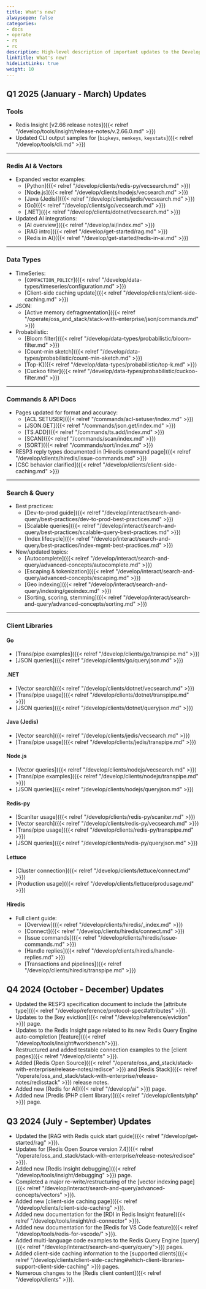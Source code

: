```yaml
---
title: What's new?
alwaysopen: false
categories:
- docs
- operate
- rs
- rc
description: High-level description of important updates to the Develop section
linkTitle: What's new?
hideListLinks: true
weight: 10
---
```

## Q1 2025 (January - March) Updates

### Tools

- Redis Insight [v2.66 release notes]({{< relref "/develop/tools/insight/release-notes/v.2.66.0.md" >}})
- Updated CLI output samples for [`bigkeys`, `memkeys`, `keystats`]({{< relref "/develop/tools/cli.md" >}})

---

### Redis AI & Vectors

- Expanded vector examples:
  - [Python]({{< relref "/develop/clients/redis-py/vecsearch.md" >}})
  - [Node.js]({{< relref "/develop/clients/nodejs/vecsearch.md" >}})
  - [Java (Jedis)]({{< relref "/develop/clients/jedis/vecsearch.md" >}})
  - [Go]({{< relref "/develop/clients/go/vecsearch.md" >}})
  - [.NET]({{< relref "/develop/clients/dotnet/vecsearch.md" >}})
- Updated AI integrations:
  - [AI overview]({{< relref "/develop/ai/index.md" >}})
  - [RAG intro]({{< relref "/develop/get-started/rag.md" >}})
  - [Redis in AI]({{< relref "/develop/get-started/redis-in-ai.md" >}})

---

### Data Types

- TimeSeries:
  - [`COMPACTION_POLICY`]({{< relref "/develop/data-types/timeseries/configuration.md" >}})
  - [Client-side caching update]({{< relref "/develop/clients/client-side-caching.md" >}})
- JSON:
  - [Active memory defragmentation]({{< relref "/operate/oss_and_stack/stack-with-enterprise/json/commands.md" >}})
- Probabilistic:
  - [Bloom filter]({{< relref "/develop/data-types/probabilistic/bloom-filter.md" >}})
  - [Count-min sketch]({{< relref "/develop/data-types/probabilistic/count-min-sketch.md" >}})
  - [Top-K]({{< relref "/develop/data-types/probabilistic/top-k.md" >}})
  - [Cuckoo filter]({{< relref "/develop/data-types/probabilistic/cuckoo-filter.md" >}})

---

### Commands & API Docs

- Pages updated for format and accuracy:
  - [ACL SETUSER]({{< relref "/commands/acl-setuser/index.md" >}})
  - [JSON.GET]({{< relref "/commands/json.get/index.md" >}})
  - [TS.ADD]({{< relref "/commands/ts.add/index.md" >}})
  - [SCAN]({{< relref "/commands/scan/index.md" >}})
  - [SORT]({{< relref "/commands/sort/index.md" >}})
- RESP3 reply types documented in [Hiredis command page]({{< relref "/develop/clients/hiredis/issue-commands.md" >}})
- [CSC behavior clarified]({{< relref "/develop/clients/client-side-caching.md" >}})

---

### Search & Query

- Best practices:
  - [Dev-to-prod guide]({{< relref "/develop/interact/search-and-query/best-practices/dev-to-prod-best-practices.md" >}})
  - [Scalable queries]({{< relref "/develop/interact/search-and-query/best-practices/scalable-query-best-practices.md" >}})
  - [Index lifecycle]({{< relref "/develop/interact/search-and-query/best-practices/index-mgmt-best-practices.md" >}})
- New/updated topics:
  - [Autocomplete]({{< relref "/develop/interact/search-and-query/advanced-concepts/autocomplete.md" >}})
  - [Escaping & tokenization]({{< relref "/develop/interact/search-and-query/advanced-concepts/escaping.md" >}})
  - [Geo indexing]({{< relref "/develop/interact/search-and-query/indexing/geoindex.md" >}})
  - [Sorting, scoring, stemming]({{< relref "/develop/interact/search-and-query/advanced-concepts/sorting.md" >}})

---

### Client Libraries

#### Go
- [Trans/pipe examples]({{< relref "/develop/clients/go/transpipe.md" >}})
- [JSON queries]({{< relref "/develop/clients/go/queryjson.md" >}})

#### .NET
- [Vector search]({{< relref "/develop/clients/dotnet/vecsearch.md" >}})
- [Trans/pipe usage]({{< relref "/develop/clients/dotnet/transpipe.md" >}})
- [JSON queries]({{< relref "/develop/clients/dotnet/queryjson.md" >}})

#### Java (Jedis)
- [Vector search]({{< relref "/develop/clients/jedis/vecsearch.md" >}})
- [Trans/pipe usage]({{< relref "/develop/clients/jedis/transpipe.md" >}})

#### Node.js
- [Vector queries]({{< relref "/develop/clients/nodejs/vecsearch.md" >}})
- [Trans/pipe examples]({{< relref "/develop/clients/nodejs/transpipe.md" >}})
- [JSON queries]({{< relref "/develop/clients/nodejs/queryjson.md" >}})

#### Redis-py
- [ScanIter usage]({{< relref "/develop/clients/redis-py/scaniter.md" >}})
- [Vector search]({{< relref "/develop/clients/redis-py/vecsearch.md" >}})
- [Trans/pipe usage]({{< relref "/develop/clients/redis-py/transpipe.md" >}})
- [JSON queries]({{< relref "/develop/clients/redis-py/queryjson.md" >}})

#### Lettuce
- [Cluster connection]({{< relref "/develop/clients/lettuce/connect.md" >}})
- [Production usage]({{< relref "/develop/clients/lettuce/produsage.md" >}})

#### Hiredis
- Full client guide:
  - [Overview]({{< relref "/develop/clients/hiredis/_index.md" >}})
  - [Connect]({{< relref "/develop/clients/hiredis/connect.md" >}})
  - [Issue commands]({{< relref "/develop/clients/hiredis/issue-commands.md" >}})
  - [Handle replies]({{< relref "/develop/clients/hiredis/handle-replies.md" >}})
  - [Transactions and pipelines]({{< relref "/develop/clients/hiredis/transpipe.md" >}})



## Q4 2024 (October - December) Updates

* Updated the RESP3 specification document to include the [attribute type]({{< relref "/develop/reference/protocol-spec#attributes" >}}).
* Updates to the [key eviction]({{< relref "/develop/reference/eviction" >}}) page.
* Updates to the Redis Insight page related to its new Redis Query Engine auto-completion [feature]({{< relref "/develop/tools/insight#workbench">}}).
* Restructured and added testable connection examples to the [client pages]({{< relref "/develop/clients" >}}).
* Added [Redis Open Source]({{< relref "/operate/oss_and_stack/stack-with-enterprise/release-notes/redisce" >}}) and [Redis Stack]({{< relref "/operate/oss_and_stack/stack-with-enterprise/release-notes/redisstack" >}}) release notes.
* Added new [Redis for AI]({{< relref "/develop/ai" >}}) page.
* Added new [Predis (PHP client library)]({{< relref "/develop/clients/php" >}}) page.

## Q3 2024 (July - September) Updates

* Updated the [RAG with Redis quick start guide]({{< relref "/develop/get-started/rag" >}}).
* Updates for [Redis Open Source version 7.4]({{< relref "/operate/oss_and_stack/stack-with-enterprise/release-notes/redisce" >}}).
* Added new [Redis Insight debugging]({{< relref "/develop/tools/insight/debugging" >}}) page.
* Completed a major re-write/restructuring of the [vector indexing page]({{< relref "/develop/interact/search-and-query/advanced-concepts/vectors" >}}).
* Added new [client-side caching page]({{< relref "/develop/clients/client-side-caching" >}}).
* Added new documentation for the [RDI in Redis Insight feature]({{< relref "/develop/tools/insight/rdi-connector" >}}).
* Added new documentation for the [Redis for VS Code feature]({{< relref "/develop/tools/redis-for-vscode/" >}}).
* Added multi-language code examples to the Redis Query Engine [query]({{< relref "/develop/interact/search-and-query/query">}}) pages.
* Added client-side caching information to the [supported clients]({{< relref "/develop/clients/client-side-caching#which-client-libraries-support-client-side-caching" >}}) pages.
* Numerous changes to the [Redis client content]({{< relref "/develop/clients" >}}).
